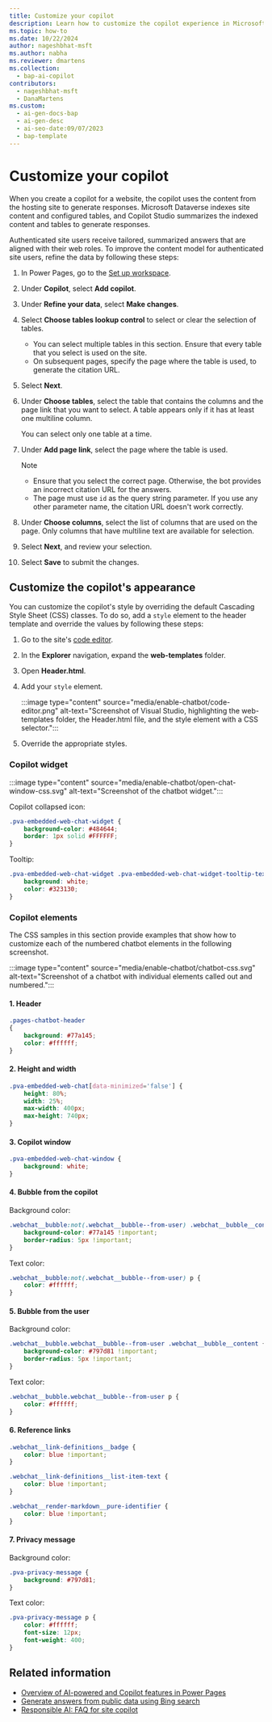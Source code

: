 ```yaml
---
title: Customize your copilot
description: Learn how to customize the copilot experience in Microsoft Power Pages in this step-by-step guide.
ms.topic: how-to
ms.date: 10/22/2024
author: nageshbhat-msft
ms.author: nabha
ms.reviewer: dmartens
ms.collection: 
  - bap-ai-copilot
contributors:
  - nageshbhat-msft
  - DanaMartens
ms.custom:
  - ai-gen-docs-bap
  - ai-gen-desc
  - ai-seo-date:09/07/2023
  - bap-template
---
```


# Customize your copilot

When you create a copilot for a website, the copilot uses the content from the hosting site to generate responses. Microsoft Dataverse indexes site content and configured tables, and Copilot Studio summarizes the indexed content and tables to generate responses.

Authenticated site users receive tailored, summarized answers that are aligned with their web roles. To improve the content model for authenticated site users, refine the data by following these steps:

1. In Power Pages, go to the [Set up workspace](../configure/setup-workspace.md).
1. Under **Copilot**, select **Add copilot**.
1. Under **Refine your data**, select **Make changes**.
1. Select **Choose tables lookup control** to select or clear the selection of tables.

    - You can select multiple tables in this section. Ensure that every table that you select is used on the site.
    - On subsequent pages, specify the page where the table is used, to generate the citation URL.

1. Select **Next**.
1. Under **Choose tables**, select the table that contains the columns and the page link that you want to select. A table appears only if it has at least one multiline column.

    You can select only one table at a time.

1. Under **Add page link**, select the page where the table is used.

    > [!NOTE]
    > - Ensure that you select the correct page. Otherwise, the bot provides an incorrect citation URL for the answers.
    > - The page must use `id` as the query string parameter. If you use any other parameter name, the citation URL doesn't work correctly.

1. Under **Choose columns**, select the list of columns that are used on the page. Only columns that have multiline text are available for selection.
1. Select **Next**, and review your selection.
1. Select **Save** to submit the changes.

## Customize the copilot's appearance

You can customize the copilot's style by overriding the default Cascading Style Sheet (CSS) classes. To do so, add a `style` element to the header template and override the values by following these steps:

1. Go to the site's [code editor](../configure/visual-studio-code-editor.md).
1. In the **Explorer** navigation, expand the **web-templates** folder.
1. Open **Header.html**.
1. Add your `style` element.

    :::image type="content" source="media/enable-chatbot/code-editor.png" alt-text="Screenshot of Visual Studio, highlighting the web-templates folder, the Header.html file, and the style element with a CSS selector.":::

1. Override the appropriate styles.

### Copilot widget

:::image type="content" source="media/enable-chatbot/open-chat-window-css.svg" alt-text="Screenshot of the chatbot widget.":::

Copilot collapsed icon:

```css
.pva-embedded-web-chat-widget {
    background-color: #484644;
    border: 1px solid #FFFFFF;
}
```

Tooltip:

```css
.pva-embedded-web-chat-widget .pva-embedded-web-chat-widget-tooltip-text {
    background: white;
    color: #323130;
}
```

### Copilot elements

The CSS samples in this section provide examples that show how to customize each of the numbered chatbot elements in the following screenshot.

:::image type="content" source="media/enable-chatbot/chatbot-css.svg" alt-text="Screenshot of a chatbot with individual elements called out and numbered.":::

#### 1. Header

```css
.pages-chatbot-header
{
    background: #77a145;
    color: #ffffff;
}
```

#### 2. Height and width

```css
.pva-embedded-web-chat[data-minimized='false'] {
    height: 80%;
    width: 25%;
    max-width: 400px;
    max-height: 740px;
}
```

#### 3. Copilot window

```css
.pva-embedded-web-chat-window {
    background: white;
}
```

#### 4. Bubble from the copilot

Background color:

```css
.webchat__bubble:not(.webchat__bubble--from-user) .webchat__bubble__content {
    background-color: #77a145 !important;
    border-radius: 5px !important;
}
```

Text color:

```css
.webchat__bubble:not(.webchat__bubble--from-user) p {
    color: #ffffff;
}
```

#### 5. Bubble from the user

Background color:

```css
.webchat__bubble.webchat__bubble--from-user .webchat__bubble__content {
    background-color: #797d81 !important;
    border-radius: 5px !important;
}
```

Text color:

```css
.webchat__bubble.webchat__bubble--from-user p {
    color: #ffffff;
}
```

#### 6. Reference links

```css
.webchat__link-definitions__badge {
    color: blue !important;
}

.webchat__link-definitions__list-item-text {
    color: blue !important;
}

.webchat__render-markdown__pure-identifier {
    color: blue !important;
}
```

#### 7. Privacy message

Background color:

```css
.pva-privacy-message {
    background: #797d81;
}
```

Text color:

```css
.pva-privacy-message p {
    color: #ffffff;
    font-size: 12px;
    font-weight: 400;
}
```

## Related information

- [Overview of AI-powered and Copilot features in Power Pages](../configure/ai-copilot-overview.md)
- [Generate answers from public data using Bing search](../getting-started/force-bing-index.md)
- [Responsible AI: FAQ for site copilot](../faqs-chatbot.md)

